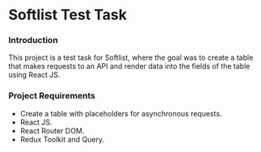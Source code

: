 # Softlist Test Task

### Introduction

This project is a test task for Softlist, where the goal was to create a table that makes requests to an API and render data into the fields of the table using React JS.

### Project Requirements

-  Create a table with placeholders for asynchronous requests.
-  React JS.
-  React Router DOM.
-  Redux Toolkit and Query.
